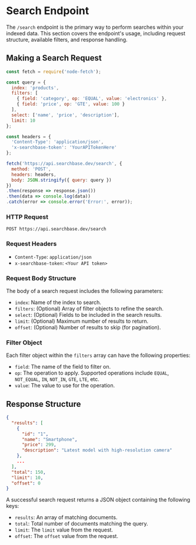 # Search Endpoint

The `/search` endpoint is the primary way to perform searches within your indexed data. This section covers the endpoint's usage, including request structure, available filters, and response handling.

## Making a Search Request

```js
const fetch = require('node-fetch');

const query = {
  index: 'products',
  filters: [
    { field: 'category', op: 'EQUAL', value: 'electronics' },
    { field: 'price', op: 'GTE', value: 100 }
  ],
  select: ['name', 'price', 'description'],
  limit: 10
};

const headers = {
  'Content-Type': 'application/json',
  'x-searchbase-token': 'YourAPITokenHere'
};

fetch('https://api.searchbase.dev/search', {
  method: 'POST',
  headers: headers,
  body: JSON.stringify({ query: query })
})
.then(response => response.json())
.then(data => console.log(data))
.catch(error => console.error('Error:', error));
```

### HTTP Request

`POST https://api.searchbase.dev/search`

### Request Headers

- `Content-Type`: `application/json`
- `x-searchbase-token`: `<Your API token>`

### Request Body Structure

The body of a search request includes the following parameters:

- `index`: Name of the index to search.
- `filters`: (Optional) Array of filter objects to refine the search.
- `select`: (Optional) Fields to be included in the search results.
- `limit`: (Optional) Maximum number of results to return.
- `offset`: (Optional) Number of results to skip (for pagination).

### Filter Object

Each filter object within the `filters` array can have the following properties:

- `field`: The name of the field to filter on.
- `op`: The operation to apply. Supported operations include `EQUAL`, `NOT_EQUAL`, `IN`, `NOT_IN`, `GTE`, `LTE`, etc.
- `value`: The value to use for the operation.



## Response Structure

```json
{
  "results": [
    {
      "id": "1",
      "name": "Smartphone",
      "price": 299,
      "description": "Latest model with high-resolution camera"
    },
    ...
  ],
  "total": 150,
  "limit": 10,
  "offset": 0
}
```

A successful search request returns a JSON object containing the following keys:

- `results`: An array of matching documents.
- `total`: Total number of documents matching the query.
- `limit`: The `limit` value from the request.
- `offset`: The `offset` value from the request.
